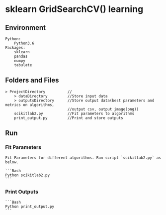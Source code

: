 # sklearn GridSearchCV() learning

## Environment

    Python:
        Python3.6
    Packages:
        sklearn
        pandas
        numpy
        tabulate

## Folders and Files

    > ProjectDirectory          //
        > dataDirectory         //Store input data
        > outputsDirectory      //Store output data(best parameters and metrics on algorithms,
                                //output csv, output image(png))
        scikitlab2.py           //Fit parameters to algorithms
        print_output.py         //Print and store outputs

## Run

### Fit Parameters

    Fit Parameters for different algorithms. Run script `scikitlab2.py` as below.

    ```Bash
    Python scikitlab2.py
    ```
### Print Outputs

    ```Bash
    Python print_output.py
    ```